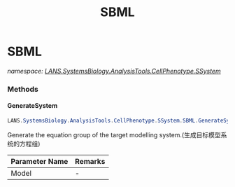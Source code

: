 ﻿---
title: SBML
---

# SBML
_namespace: [LANS.SystemsBiology.AnalysisTools.CellPhenotype.SSystem](N-LANS.SystemsBiology.AnalysisTools.CellPhenotype.SSystem.html)_



### Methods

#### GenerateSystem
```csharp
LANS.SystemsBiology.AnalysisTools.CellPhenotype.SSystem.SBML.GenerateSystem(LANS.SystemsBiology.AnalysisTools.CellPhenotype.SSystem.Script.Model)
```
Generate the equation group of the target modelling system.(生成目标模型系统的方程组)

|Parameter Name|Remarks|
|--------------|-------|
|Model|-|





